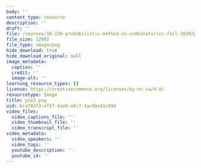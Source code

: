 ```yaml
---
body: ''
content_type: resource
description: ''
draft: ''
file: /courses/18-226-probabilistic-method-in-combinatorics-fall-2020/pie2.png
file_size: 12992
file_type: image/png
hide_download: true
hide_download_original: null
image_metadata:
  caption: ''
  credit: ''
  image-alt: ''
learning_resource_types: []
license: https://creativecommons.org/licenses/by-nc-sa/4.0/
resourcetype: Image
title: pie2.png
uid: bca702f3-ef57-4ae8-a9c7-3ac9be41c69d
video_files:
  video_captions_file: ''
  video_thumbnail_file: ''
  video_transcript_file: ''
video_metadata:
  video_speakers: ''
  video_tags: ''
  youtube_description: ''
  youtube_id: ''
---
```

